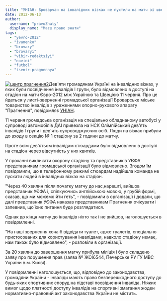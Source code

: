 ```yaml
---
title: "УНІАН: Броварчан на інвалідних візках не пустили на матч зі шведами"
date: 2012-06-13
author: 
  username: "pravoZnaty"
  display_name: "Маєш право знати"
tags: 
  - "yevro-2012"
  - "ivanenko"
  - "brovary"
  - "brovaryi"
  - "vibir-redaktsiyi"
  - "novini"
  - "futbol"
  - "tsentr-pragnennya"
---
```


[![](https://mpz.brovary.org/wp-content/uploads/2012/06/tsentr-pragnennya2.jpg "центр прагнення2")](https://mpz.brovary.org/wp-content/uploads/2012/06/tsentr-pragnennya2.jpg)Дев'яти громадянам Україні на інвалідних візках, у яких були посвідчення інвалідів I групи, було відмовлено в доступі на стадіон на матч Євро-2012 між Україною та Швецією 11 червня. Про це йдеться у листі-зверненні громадської організації Броварське міське товариство інвалідів з ураженнями опорно-рухового апарату "Прагнення", повідомляє [УНІАН](http://unian.net).

11 червня громадська організація на спеціально обладнаному автобусі у супроводі автомобілів ДАІ привезла на НСК Олімпійський дев'ять інвалідів I групи і дев'ять супроводжуючих осіб. Люди на візках прибули до входу в секцію № 1 стадіону за 2 години до матчу.

Проте всім дев'ятьом інвалідам стюардами було відмовлено в доступі на стадіон через відсутність у них квитків.

У проханні викликати охорону стадіону та представників УЄФА представникам громадської організації було відмовлено. Згодом їм повідомили, що в телефонному режимі стюардам надійшла команда не пускати людей в інвалідних візках на стадіон.

"Через 40 хвилин після початку матчу до нас,нарешті, вийшов представник УЄФА і, спілкуючись англійською мовою, у грубій формі, сказав, що ми можемо йти геть", - повідомили в організації і додали, що далі представник УЄФА наказав представникам Прагнення очікувати і запевнив, що їхнє питання буде розглядатися.

Однак до кінця матчу до інвалідів ніхто так і не вийшов, наголошується в повідомленні.

"На наші звернення хоча б відвідати туалет, адже туалетів, спеціально пристосованих для користування інвалідами, навколо стадіону немає, нам також було відмовлено", - розповіли в організації.

За 20 хвилин до завершення матчу прибула міліція і було складено заяву про порушення прав (заява № ЖОІ6544, Печерське РУ ГУ МВС України в м. Києві).

У повідомленні наголошується, що, відповідно до законодавства, громадяни України - інваліди мають право безперешкодного доступу до будь-яких спортивних споруд на підставі посвідчення інваліда. Ніяких вимог щодо платності доступу інвалідів на спортивні змагання жоден нормативно-правовий акт законодавства України не містить.
